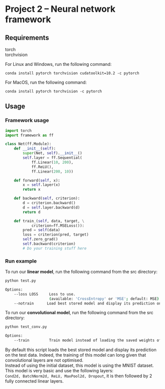 # Project 2 – Neural network framework

## Requirements
torch  
torchvision  

For Linux and Windows, run the following command:
```
conda install pytorch torchvision cudatoolkit=10.2 -c pytorch
```
For MacOS, run the following command:
```
conda install pytorch torchvision -c pytorch
```

## Usage
### Framework usage
```python
import torch
import framework as ff

class Net(ff.Module):
    def __init__(self):
        super(Net, self).__init__()
        self.layer = ff.Sequential(
            ff.Linear(10, 200), 
            ff.ReLU(), 
            ff.Linear(200, 10))

    def forward(self, x):
        x = self.layer(x)
        return x

    def backward(self, criterion):
        d = criterion.backward()
        d = self.layer.backward(d)
        return d

    def train_(self, data, target, \
            criterion=ff.MSELoss()):
        pred = self(data)
        loss = criterion(pred, target)
        self.zero_grad()
        self.backward(criterion)
        # Do your training stuff here
```
### Run example
To run our **linear model**, run the following command from the src directory:
```bash
python test.py

Options:
    --loss LOSS     Loss to use.
                    (available: 'CrossEntropy' or 'MSE'; default: MSE)
    --notrain      Load best stored model and display its prediction on the test_data.
```

To run our **convolutional model**, run the following command from the src directory:
```bash
python test_conv.py

Options:
    --train         Train model instead of loading the saved weights of the model.
```
By default this script loads the best stored model and display its prediction on the test data.
Indeed, the training of this model can long given that convolutional layers are not optimised.  
Instead of using the initial dataset, this model is using the MNIST dataset.  
This model is very basic and use the following layers:  
`Cond2d, BatchNorm2d, ReLU, MaxPool2d, Dropout`, it is then followed by 2 fully connected linear layers.
